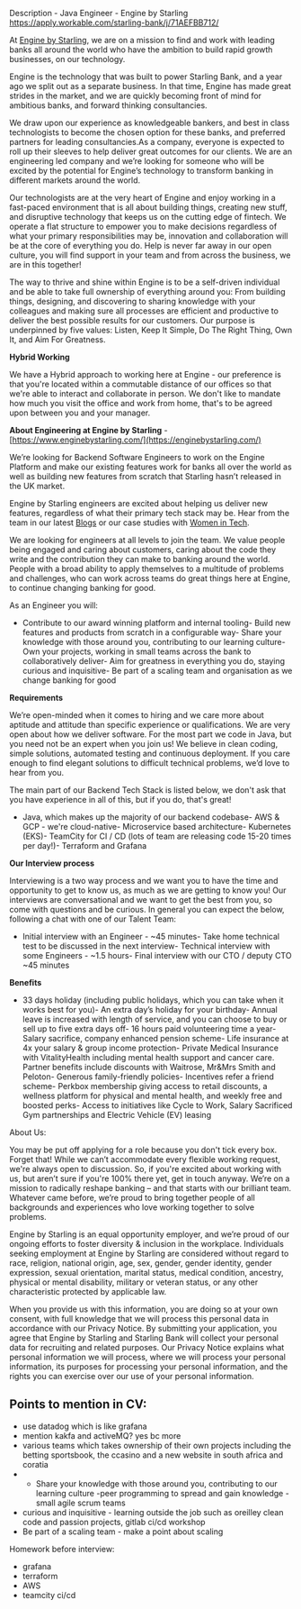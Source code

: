Description - Java Engineer - Engine by Starling
https://apply.workable.com/starling-bank/j/71AEFBB712/

At [Engine by Starling](https://enginebystarling.com/), we are on a mission to find and work with leading banks all around the world who have the ambition to build rapid growth businesses, on our technology.

  

Engine is the technology that was built to power Starling Bank, and a year ago we split out as a separate business. In that time, Engine has made great strides in the market, and we are quickly becoming front of mind for ambitious banks, and forward thinking consultancies.

  

We draw upon our experience as knowledgeable bankers, and best in class technologists to become the chosen option for these banks, and preferred partners for leading consultancies.As a company, everyone is expected to roll up their sleeves to help deliver great outcomes for our clients. We are an engineering led company and we’re looking for someone who will be excited by the potential for Engine’s technology to transform banking in different markets around the world.

  

Our technologists are at the very heart of Engine and enjoy working in a fast-paced environment that is all about building things, creating new stuff, and disruptive technology that keeps us on the cutting edge of fintech. We operate a flat structure to empower you to make decisions regardless of what your primary responsibilities may be, innovation and collaboration will be at the core of everything you do. Help is never far away in our open culture, you will find support in your team and from across the business, we are in this together!

  

The way to thrive and shine within Engine is to be a self-driven individual and be able to take full ownership of everything around you: From building things, designing, and discovering to sharing knowledge with your colleagues and making sure all processes are efficient and productive to deliver the best possible results for our customers. Our purpose is underpinned by five values: Listen, Keep It Simple, Do The Right Thing, Own It, and Aim For Greatness.

  

**Hybrid Working**

We have a Hybrid approach to working here at Engine - our preference is that you're located within a commutable distance of our offices so that we're able to interact and collaborate in person. We don't like to mandate how much you visit the office and work from home, that's to be agreed upon between you and your manager.

  

**About Engineering at Engine by Starling** - [https://www.enginebystarling.com/](https://enginebystarling.com/)

  

We’re looking for Backend Software Engineers to work on the Engine Platform and make our existing features work for banks all over the world as well as building new features from scratch that Starling hasn’t released in the UK market.

  

Engine by Starling engineers are excited about helping us deliver new features, regardless of what their primary tech stack may be. Hear from the team in our latest [Blogs](https://www.starlingbank.com/blog/why-work-in-tech-at-starling/) or our case studies with [Women in Tech](https://www.womenintech.co.uk/employers-hiring/starling-bank).

  

We are looking for engineers at all levels to join the team. We value people being engaged and caring about customers, caring about the code they write and the contribution they can make to banking around the world. People with a broad ability to apply themselves to a multitude of problems and challenges, who can work across teams do great things here at Engine, to continue changing banking for good.

  

As an Engineer you will:

- Contribute to our award winning platform and internal tooling- Build new features and products from scratch in a configurable way- Share your knowledge with those around you, contributing to our learning culture- Own your projects, working in small teams across the bank to collaboratively deliver- Aim for greatness in everything you do, staying curious and inquisitive- Be part of a scaling team and organisation as we change banking for good

  

**Requirements**

We’re open-minded when it comes to hiring and we care more about aptitude and attitude than specific experience or qualifications. We are very open about how we deliver software. For the most part we code in Java, but you need not be an expert when you join us! We believe in clean coding, simple solutions, automated testing and continuous deployment. If you care enough to find elegant solutions to difficult technical problems, we’d love to hear from you.

  

The main part of our Backend Tech Stack is listed below, we don't ask that you have experience in all of this, but if you do, that's great!

- Java, which makes up the majority of our backend codebase- AWS & GCP - we're cloud-native- Microservice based architecture- Kubernetes (EKS)- TeamCity for CI / CD (lots of team are releasing code 15-20 times per day!)- Terraform and Grafana

  

**Our Interview process**

  

Interviewing is a two way process and we want you to have the time and opportunity to get to know us, as much as we are getting to know you! Our interviews are conversational and we want to get the best from you, so come with questions and be curious. In general you can expect the below, following a chat with one of our Talent Team:

  

- Initial interview with an Engineer - ~45 minutes- Take home technical test to be discussed in the next interview- Technical interview with some Engineers - ~1.5 hours- Final interview with our CTO / deputy CTO ~45 minutes

  

**Benefits**

- 33 days holiday (including public holidays, which you can take when it works best for you)- An extra day’s holiday for your birthday- Annual leave is increased with length of service, and you can choose to buy or sell up to five extra days off- 16 hours paid volunteering time a year- Salary sacrifice, company enhanced pension scheme- Life insurance at 4x your salary & group income protection- Private Medical Insurance with VitalityHealth including mental health support and cancer care. Partner benefits include discounts with Waitrose, Mr&Mrs Smith and Peloton- Generous family-friendly policies- Incentives refer a friend scheme- Perkbox membership giving access to retail discounts, a wellness platform for physical and mental health, and weekly free and boosted perks- Access to initiatives like Cycle to Work, Salary Sacrificed Gym partnerships and Electric Vehicle (EV) leasing

  

About Us:

You may be put off applying for a role because you don't tick every box. Forget that! While we can’t accommodate every flexible working request, we're always open to discussion. So, if you're excited about working with us, but aren’t sure if you're 100% there yet, get in touch anyway. We’re on a mission to radically reshape banking – and that starts with our brilliant team. Whatever came before, we’re proud to bring together people of all backgrounds and experiences who love working together to solve problems.

  

Engine by Starling is an equal opportunity employer, and we’re proud of our ongoing efforts to foster diversity & inclusion in the workplace. Individuals seeking employment at Engine by Starling are considered without regard to race, religion, national origin, age, sex, gender, gender identity, gender expression, sexual orientation, marital status, medical condition, ancestry, physical or mental disability, military or veteran status, or any other characteristic protected by applicable law.

  

When you provide us with this information, you are doing so at your own consent, with full knowledge that we will process this personal data in accordance with our Privacy Notice. By submitting your application, you agree that Engine by Starling and Starling Bank will collect your personal data for recruiting and related purposes. Our Privacy Notice explains what personal information we will process, where we will process your personal information, its purposes for processing your personal information, and the rights you can exercise over our use of your personal information.



## Points to mention in CV:
- use datadog which is like grafana
- mention kakfa and activeMQ? yes bc more 
- various teams which takes ownership of their own projects including the betting sportsbook, the ccasino and a new website in south africa and coratia
- - Share your knowledge with those around you, contributing to our learning culture -peer programming to spread and gain knowledge - small agile scrum teams 
- curious and inquisitive - learning outside the job such as oreilley clean code and passion projects, gitlab ci/cd workshop
- Be part of a scaling team - make a point about scaling


Homework before interview:
- grafana
- terraform
- AWS
- teamcity ci/cd